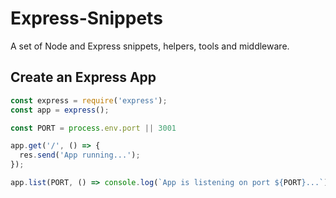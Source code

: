 # Express-Snippets
A set of Node and Express snippets, helpers, tools and middleware.


## Create an Express App
```javascript
const express = require('express');
const app = express();

const PORT = process.env.port || 3001

app.get('/', () => {
  res.send('App running...');
});

app.list(PORT, () => console.log(`App is listening on port ${PORT}...`))

```
